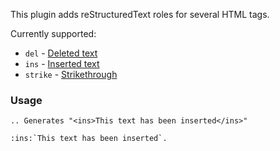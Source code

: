 This plugin adds reStructuredText roles for several HTML tags.

Currently supported:

* `del` - [Deleted text](https://developer.mozilla.org/en-US/docs/Web/HTML/Element/del)
* `ins` - [Inserted text](https://developer.mozilla.org/en-US/docs/Web/HTML/Element/ins)
* `strike` - [Strikethrough](https://developer.mozilla.org/en-US/docs/Web/HTML/Element/s)

### Usage

    .. Generates "<ins>This text has been inserted</ins>"

    :ins:`This text has been inserted`.
